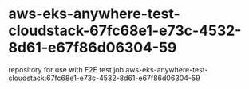 # aws-eks-anywhere-test-cloudstack-67fc68e1-e73c-4532-8d61-e67f86d06304-59
repository for use with E2E test job aws-eks-anywhere-test-cloudstack:67fc68e1-e73c-4532-8d61-e67f86d06304-59
